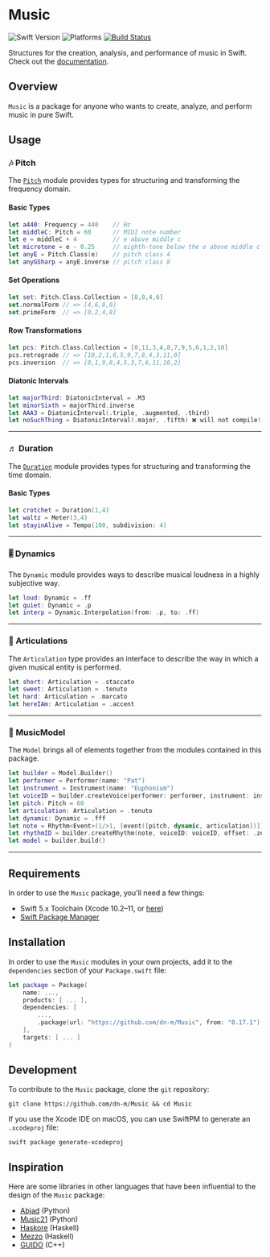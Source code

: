 # Music

![Swift Version](https://img.shields.io/badge/Swift-5.x-orange.svg)
![Platforms](https://img.shields.io/badge/platform-linux%20%7C%20macOS%20%7C%20iOS%20%7C%20watchOS%20%7C%20tvOS-lightgrey.svg)
[![Build Status](https://travis-ci.org/dn-m/Music.svg?branch=latest)](https://travis-ci.org/dn-m/Music)

Structures for the creation, analysis, and performance of music in Swift. Check out the [documentation](https://dn-m.github.io/Packages/Music).

## Overview

`Music` is a package for anyone who wants to create, analyze, and perform music in pure Swift.

## Usage

### 🎶 Pitch

The [`Pitch`](https://github.com/dn-m/Music/tree/latest/Sources/Pitch) module provides types for structuring and transforming the frequency domain.

#### Basic Types

```swift
let a440: Frequency = 440    // Hz
let middleC: Pitch = 60      // MIDI note number
let e = middleC + 4          // e above middle c
let microtone = e - 0.25     // eighth-tone below the e above middle c
let anyE = Pitch.Class(e)    // pitch class 4
let anyGSharp = anyE.inverse // pitch class 8
```

#### Set Operations

```swift
let set: Pitch.Class.Collection = [8,0,4,6]
set.normalForm // => [4,6,8,0]
set.primeForm  // => [0,2,4,8]
```

#### Row Transformations
```swift
let pcs: Pitch.Class.Collection = [0,11,3,4,8,7,9,5,6,1,2,10]
pcs.retrograde // => [10,2,1,6,5,9,7,8,4,3,11,0]
pcs.inversion  // => [0,1,9,8,4,5,3,7,6,11,10,2]
```

#### Diatonic Intervals

```swift
let majorThird: DiatonicInterval = .M3
let minorSixth = majorThird.inverse
let AAA3 = DiatonicInterval(.triple, .augmented, .third)
let noSuchThing = DiatonicInterval(.major, .fifth) ❌ will not compile!
```

---

### ♬ Duration

The [`Duration`](https://github.com/dn-m/Music/tree/latest/Sources/Duration) module provides types for structuring and transforming the time domain.

#### Basic Types

```swift
let crotchet = Duration(1,4)
let waltz = Meter(3,4)
let stayinAlive = Tempo(100, subdivision: 4)
```

---

### 🎚️ Dynamics

The `Dynamic` module provides ways to describe musical loudness in a highly subjective way.

```Swift
let loud: Dynamic = .ff
let quiet: Dynamic = .p
let interp = Dynamic.Interpolation(from: .p, to: .ff)
```

---

### 🥁 Articulations

The `Articulation` type provides an interface to describe the way in which a given musical entity is performed.

```Swift
let short: Articulation = .staccato
let sweet: Articulation = .tenuto
let hard: Articulation = .marcato
let hereIAm: Articulation = .accent
```

---

### 💾 MusicModel

The `Model` brings all of elements together from the modules contained in this package.

```Swift
let builder = Model.Builder()
let performer = Performer(name: "Pat")
let instrument = Instrument(name: "Euphonium")
let voiceID = builder.createVoice(performer: performer, instrument: instrument)
let pitch: Pitch = 60
let articulation: Articulation = .tenuto
let dynamic: Dynamic = .fff
let note = Rhythm<Event>(1/>1, [event([pitch, dynamic, articulation])])
let rhythmID = builder.createRhythm(note, voiceID: voiceID, offset: .zero)
let model = builder.build()
```

---

## Requirements

In order to use the `Music` package, you'll need a few things:

- Swift 5.x Toolchain (Xcode 10.2–11, or [here](https://swift.org/download/))
- [Swift Package Manager](https://swift.org/package-manager/)

## Installation

In order to use the `Music` modules in your own projects, add it to the `dependencies` section of your `Package.swift` file:

```Swift
let package = Package(
    name: ...,
    products: [ ... ],
    dependencies: [
        ...,
        .package(url: "https://github.com/dn-m/Music", from: "0.17.1")
    ],
    targets: [ ... ]
)
```

## Development


To contribute to the `Music` package, clone the `git` repository:

```
git clone https://github.com/dn-m/Music && cd Music
```

If you use the Xcode IDE on macOS, you can use SwiftPM to generate an `.xcodeproj` file:

```
swift package generate-xcodeproj
```

## Inspiration

Here are some libraries in other languages that have been influential to the design of the `Music` package:

- [Abjad](http://abjad.mbrsi.org) (Python)
- [Music21](http://web.mit.edu/music21/) (Python)
- [Haskore](https://wiki.haskell.org/Haskore) (Haskell)
- [Mezzo](http://hackage.haskell.org/package/mezzo) (Haskell)
- [GUIDO](http://science.jkilian.de/salieri/GUIDO/index.html) (C++)
